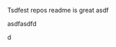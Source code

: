 Tsdfest repos readme is great asdf







asdfasdfd




d





































































































































